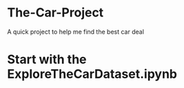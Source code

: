 # The-Car-Project
A quick project to help me find the best car deal

# Start with the ExploreTheCarDataset.ipynb
